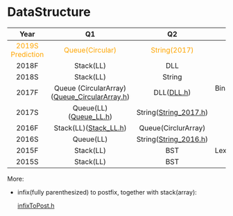 # DataStructure
|                        Year                         |                              Q1                              |                       Q2                        |                    Q3                    |
| :-------------------------------------------------: | :----------------------------------------------------------: | :---------------------------------------------: | :--------------------------------------: |
| <span style="color:orange;">2019S Prediction</span> |      <span style="color:orange;">Queue(Circular)</span>      | <span style="color:orange;">String(2017)</span> |  <span style="color:orange;">BST</span>  |
|                        2018F                        |                          Stack(LL)                           |                       DLL                       |                   BST                    |
|                        2018S                        |                          Stack(LL)                           |                     String                      |                   BST                    |
|                        2017F                        | Queue (CircularArray) ([Queue_CircularArray.h](Code/Queue_CircularArray.hpp)) |            DLL([DLL.h](Code/DLL.h))             | Binary Search Tree ([BST.h](Code/BST.h)) |
|                        2017S                        |           Queue(LL)([Queue_LL.h](Code/Queue_LL.h))           |   String([String_2017.h](Code/String_2017.h))   |                   BST                    |
|                        2016F                        |           Stack(LL)([Stack_LL.h](Code/Stack_LL.h))           |               Queue(CirclurArray)               |                   BST                    |
|                        2016S                        |                          Queue(LL)                           |   String([String_2016.h](Code/String_2016.h))   |                   BST                    |
|                        2015F                        |                          Stack(LL)                           |                       BST                       |   Lexicon([Lexicon.h](Code/Lexicon.h))   |
|                        2015S                        |                          Stack(LL)                           |                       BST                       |                 Lexicon                  |

More:

- infix(fully parenthesized) to postfix, together with stack(array):

  [infixToPost.h](Code/InfixToPost.h)
